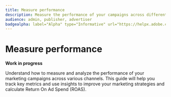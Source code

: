 ```yaml
---
title: Measure performance
description: Measure the performance of your campaigns across different channels
audience: admin, publisher, advertiser
badgealpha: label="Alpha" type="Informative" url="https://helpx.adobe.com/legal/product-descriptions/real-time-customer-data-platform-b2b-edition-prime-and-ultimate-packages.html newtab=true"
---
```


# Measure performance

**Work in progress**

Understand how to measure and analyze the performance of your marketing campaigns across various channels. This guide will help you track key metrics and use insights to improve your marketing strategies and calculate Return On Ad Spend (ROAS).
